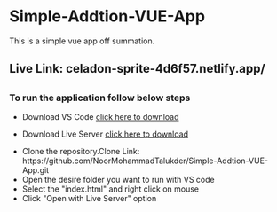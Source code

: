# Simple-Addtion-VUE-App
This is a simple vue app off summation.
<h2>Live Link: celadon-sprite-4d6f57.netlify.app/ <h2>
<h3>To run the application follow below steps</h3>
<ul>
  <li>Download VS Code <a href="https://code.visualstudio.com/download">click here to download</a></p> </li>

  <li>Download Live Server <a href="https://marketplace.visualstudio.com/items?itemName=ritwickdey.LiveServer">click here to download</a></p> </li>

  <li>Clone the repository.Clone Link: https://github.com/NoorMohammadTalukder/Simple-Addtion-VUE-App.git</li>

  <li>Open the desire folder you want to run with VS code</li>

  <li>Select the "index.html" and right click on mouse</li>

  <li>Click "Open with Live Server" option</li>
</ul>
